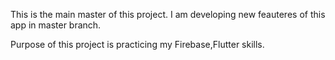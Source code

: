 This is the main master of this project. I am developing new feauteres of  this app in master branch.

Purpose of this project is practicing my Firebase,Flutter skills.  
